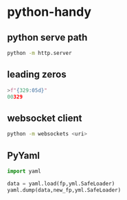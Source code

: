 # python-handy
## python serve path
```bash
python -m http.server
```
## leading zeros
```python
>f"{329:05d}"
00329
```
## websocket client
```bash
python -m websockets <uri>
```
## PyYaml
```python
import yaml

data = yaml.load(fp,yml.SafeLoader)
yaml.dump(data,new_fp,yml.SafeLoader)
```

